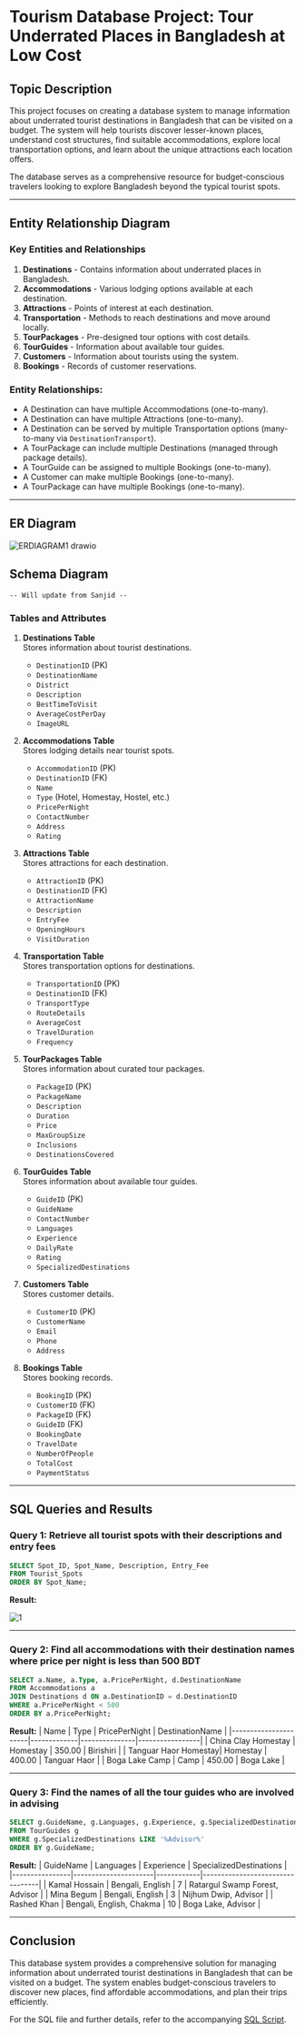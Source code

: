 # Tourism Database Project: Tour Underrated Places in Bangladesh at Low Cost

## Topic Description
This project focuses on creating a database system to manage information about underrated tourist destinations in Bangladesh that can be visited on a budget. The system will help tourists discover lesser-known places, understand cost structures, find suitable accommodations, explore local transportation options, and learn about the unique attractions each location offers. 

The database serves as a comprehensive resource for budget-conscious travelers looking to explore Bangladesh beyond the typical tourist spots.

---

## Entity Relationship Diagram
### Key Entities and Relationships
1. **Destinations** - Contains information about underrated places in Bangladesh.
2. **Accommodations** - Various lodging options available at each destination.
3. **Attractions** - Points of interest at each destination.
4. **Transportation** - Methods to reach destinations and move around locally.
5. **TourPackages** - Pre-designed tour options with cost details.
6. **TourGuides** - Information about available tour guides.
7. **Customers** - Information about tourists using the system.
8. **Bookings** - Records of customer reservations.

### Entity Relationships:
- A Destination can have multiple Accommodations (one-to-many).
- A Destination can have multiple Attractions (one-to-many).
- A Destination can be served by multiple Transportation options (many-to-many via `DestinationTransport`).
- A TourPackage can include multiple Destinations (managed through package details).
- A TourGuide can be assigned to multiple Bookings (one-to-many).
- A Customer can make multiple Bookings (one-to-many).
- A TourPackage can have multiple Bookings (one-to-many).

---

## ER Diagram

![ERDIAGRAM1 drawio](https://github.com/user-attachments/assets/108fde3e-e759-47fa-92f5-86603c675a2b)




## Schema Diagram

```-- Will update from Sanjid --```


### Tables and Attributes

1. **Destinations Table**  
   Stores information about tourist destinations.
   - `DestinationID` (PK)
   - `DestinationName`
   - `District`
   - `Description`
   - `BestTimeToVisit`
   - `AverageCostPerDay`
   - `ImageURL`

2. **Accommodations Table**  
   Stores lodging details near tourist spots.
   - `AccommodationID` (PK)
   - `DestinationID` (FK)
   - `Name`
   - `Type` (Hotel, Homestay, Hostel, etc.)
   - `PricePerNight`
   - `ContactNumber`
   - `Address`
   - `Rating`

3. **Attractions Table**  
   Stores attractions for each destination.
   - `AttractionID` (PK)
   - `DestinationID` (FK)
   - `AttractionName`
   - `Description`
   - `EntryFee`
   - `OpeningHours`
   - `VisitDuration`

4. **Transportation Table**  
   Stores transportation options for destinations.
   - `TransportationID` (PK)
   - `DestinationID` (FK)
   - `TransportType`
   - `RouteDetails`
   - `AverageCost`
   - `TravelDuration`
   - `Frequency`

5. **TourPackages Table**  
   Stores information about curated tour packages.
   - `PackageID` (PK)
   - `PackageName`
   - `Description`
   - `Duration`
   - `Price`
   - `MaxGroupSize`
   - `Inclusions`
   - `DestinationsCovered`

6. **TourGuides Table**  
   Stores information about available tour guides.
   - `GuideID` (PK)
   - `GuideName`
   - `ContactNumber`
   - `Languages`
   - `Experience`
   - `DailyRate`
   - `Rating`
   - `SpecializedDestinations`

7. **Customers Table**  
   Stores customer details.
   - `CustomerID` (PK)
   - `CustomerName`
   - `Email`
   - `Phone`
   - `Address`

8. **Bookings Table**  
   Stores booking records.
   - `BookingID` (PK)
   - `CustomerID` (FK)
   - `PackageID` (FK)
   - `GuideID` (FK)
   - `BookingDate`
   - `TravelDate`
   - `NumberOfPeople`
   - `TotalCost`
   - `PaymentStatus`

---

## SQL Queries and Results

### Query 1: Retrieve all tourist spots with their descriptions and entry fees
```sql
SELECT Spot_ID, Spot_Name, Description, Entry_Fee
FROM Tourist_Spots
ORDER BY Spot_Name;
```

**Result:**

![1](https://github.com/user-attachments/assets/f51bc34e-5f15-48af-a451-3e952df66dd0)


---

### Query 2: Find all accommodations with their destination names where price per night is less than 500 BDT
```sql
SELECT a.Name, a.Type, a.PricePerNight, d.DestinationName
FROM Accommodations a
JOIN Destinations d ON a.DestinationID = d.DestinationID
WHERE a.PricePerNight < 500
ORDER BY a.PricePerNight;
```

**Result:**
| Name                 | Type        | PricePerNight | DestinationName |
|----------------------|-------------|---------------|-----------------|
| China Clay Homestay  | Homestay    | 350.00        | Birishiri       |
| Tanguar Haor Homestay| Homestay    | 400.00        | Tanguar Haor    |
| Boga Lake Camp       | Camp        | 450.00        | Boga Lake       |

---

### Query 3: Find the names of all the tour guides who are involved in advising
```sql
SELECT g.GuideName, g.Languages, g.Experience, g.SpecializedDestinations
FROM TourGuides g
WHERE g.SpecializedDestinations LIKE '%Advisor%'
ORDER BY g.GuideName;
```

**Result:**
| GuideName      | Languages            | Experience | SpecializedDestinations         |
|----------------|----------------------|------------|---------------------------------|
| Kamal Hossain | Bengali, English     | 7          | Ratargul Swamp Forest, Advisor |
| Mina Begum     | Bengali, English     | 3          | Nijhum Dwip, Advisor           |
| Rashed Khan    | Bengali, English, Chakma | 10     | Boga Lake, Advisor             |

---

## Conclusion
This database system provides a comprehensive solution for managing information about underrated tourist destinations in Bangladesh that can be visited on a budget. The system enables budget-conscious travelers to discover new places, find affordable accommodations, and plan their trips efficiently.

For the SQL file and further details, refer to the accompanying [SQL Script](./tourismDB.sql).
